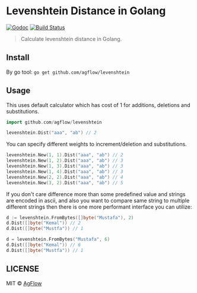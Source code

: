 # Levenshtein Distance in Golang

[![Godoc](http://img.shields.io/badge/godoc-reference-blue.svg?style=flat)](https://godoc.org/github.com/agflow/levenshtein)
[![Build Status](https://travis-ci.org/agflow/levenshtein.png?branch=master)](https://travis-ci.org/agflow/levenshtein)

> Calculate levenshtein distance in Golang.

## Install

By go tool: `go get github.com/agflow/levenshtein`

## Usage

This uses default calculator which has cost of 1 for additions, deletions and substitutions.

```go
import github.com/agflow/levenshtein

levenshtein.Dist("aaa", "ab") // 2
```

You can specify different weights to increment/deletion and substitutions.

```go
levenshtein.New(1, 1).Dist("aaa", "ab") // 2
levenshtein.New(1, 2).Dist("aaa", "ab") // 3
levenshtein.New(1, 3).Dist("aaa", "ab") // 3
levenshtein.New(1, 4).Dist("aaa", "ab") // 3
levenshtein.New(2, 2).Dist("aaa", "ab") // 4
levenshtein.New(3, 2).Dist("aaa", "ab") // 5
```

If you don't care difference more than some predefined value and strings are encoded in ascii,
and also you want to compare same string to multiple different strings then there is one more performant interface you can utilize:

```go
d := levenshtein.FromBytes([]byte("Mustafa"), 2)
d.Dist([]byte("Kemal")) // 2
d.Dist([]byte("Mustfa")) // 1

d = levenshtein.FromBytes("Mustafa", 6)
d.Dist([]byte("Kemal")) // 6
d.Dist([]byte("Mustfa")) // 1
```

## LICENSE

MIT © [AgFlow](https://github.com/agflow)
